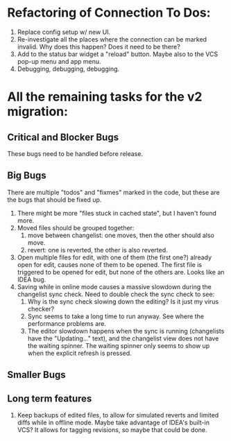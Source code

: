 # Refactoring of Connection To Dos:

1. Replace config setup w/ new UI.
2. Re-investigate all the places where the connection can be marked invalid.
    Why does this happen?  Does it need to be there?
3. Add to the status bar widget a "reload" button.  Maybe also to the VCS pop-up menu and app menu.
4. Debugging, debugging, debugging.



# All the remaining tasks for the v2 migration:


## Critical and Blocker Bugs

These bugs need to be handled before release.

## Big Bugs

There are multiple "todos" and "fixmes" marked in the code, but these are the bugs
that should be fixed up.

1. There might be more "files stuck in cached state", but I haven't found more.
1. Moved files should be grouped together:
    1. move between changelist: one moves, then the other should also move.
    1. revert: one is reverted, the other is also reverted.
1. Open multiple files for edit, with one of them (the first one?) already
   open for edit, causes none of them to be opened.
   The first file is triggered to be opened for edit, but none of the
   others are.  Looks like an IDEA bug.
1. Saving while in online mode causes a massive slowdown during the
   changelist sync check.  Need to double check the sync check to
   see:
    1. Why is the sync check slowing down the editing?  Is it just
       my virus checker?
    1. Sync seems to take a long time to run anyway.  See where the
       performance problems are.
    1. The editor slowdown happens when the sync is running (changelists
       have the "Updating..." text), and the changelist view does not
       have the waiting spinner.  The waiting spinner only seems to
       show up when the explicit refresh is pressed.



## Smaller Bugs


## Long term features

1. Keep backups of edited files, to allow for simulated reverts and limited diffs while in
   offline mode.  Maybe take advantage of IDEA's built-in VCS?  It allows for tagging
   revisions, so maybe that could be done.
